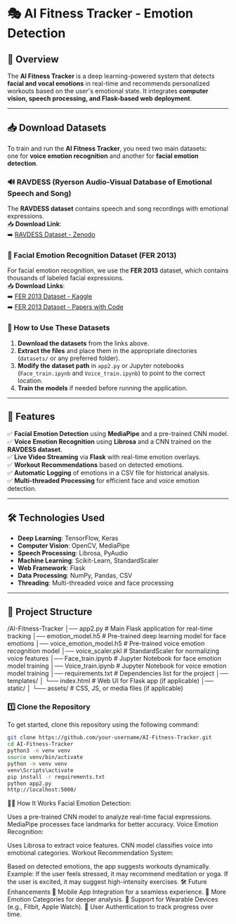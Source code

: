 # 🎭 AI Fitness Tracker - Emotion Detection

## 📌 Overview
The **AI Fitness Tracker** is a deep learning-powered system that detects **facial and vocal emotions** in real-time and recommends personalized workouts based on the user's emotional state. It integrates **computer vision, speech processing, and Flask-based web deployment**.

---

## 📥 Download Datasets

To train and run the **AI Fitness Tracker**, you need two main datasets:  
one for **voice emotion recognition** and another for **facial emotion detection**.

### 🔊 RAVDESS (Ryerson Audio-Visual Database of Emotional Speech and Song)
The **RAVDESS dataset** contains speech and song recordings with emotional expressions.  
📥 **Download Link**:  
➡️ [RAVDESS Dataset - Zenodo](https://zenodo.org/record/1188976)  

### 📸 Facial Emotion Recognition Dataset (FER 2013)
For facial emotion recognition, we use the **FER 2013** dataset, which contains thousands of labeled facial expressions.  
📥 **Download Links**:  
➡️ [FER 2013 Dataset - Kaggle](https://www.kaggle.com/datasets/msambare/fer2013)  
➡️ [FER 2013 Dataset - Papers with Code](https://paperswithcode.com/dataset/fer2013)  

### 📌 How to Use These Datasets
1. **Download the datasets** from the links above.  
2. **Extract the files** and place them in the appropriate directories (`datasets/` or any preferred folder).  
3. **Modify the dataset path** in `app2.py` or Jupyter notebooks (`Face_train.ipynb` and `Voice_train.ipynb`) to point to the correct location.  
4. **Train the models** if needed before running the application.  

---

## 🚀 Features
✅ **Facial Emotion Detection** using **MediaPipe** and a pre-trained CNN model.  
✅ **Voice Emotion Recognition** using **Librosa** and a CNN trained on the **RAVDESS dataset**.  
✅ **Live Video Streaming** via **Flask** with real-time emotion overlays.  
✅ **Workout Recommendations** based on detected emotions.  
✅ **Automatic Logging** of emotions in a CSV file for historical analysis.  
✅ **Multi-threaded Processing** for efficient face and voice emotion detection.  

---

## 🛠 Technologies Used
- **Deep Learning**: TensorFlow, Keras  
- **Computer Vision**: OpenCV, MediaPipe  
- **Speech Processing**: Librosa, PyAudio  
- **Machine Learning**: Scikit-Learn, StandardScaler  
- **Web Framework**: Flask  
- **Data Processing**: NumPy, Pandas, CSV  
- **Threading**: Multi-threaded voice and face processing  

---



## 📂 Project Structure
/AI-Fitness-Tracker │── app2.py # Main Flask application for real-time tracking │── emotion_model.h5 # Pre-trained deep learning model for face emotions │── voice_emotion_model.h5 # Pre-trained voice emotion recognition model │── voice_scaler.pkl # StandardScaler for normalizing voice features │── Face_train.ipynb # Jupyter Notebook for face emotion model training │── Voice_train.ipynb # Jupyter Notebook for voice emotion model training │── requirements.txt # Dependencies list for the project │── templates/ │ └── index.html # Web UI for Flask app (if applicable) │── static/ │ └── assets/ # CSS, JS, or media files (if applicable)

### 1️⃣ Clone the Repository
To get started, clone this repository using the following command:

```bash
git clone https://github.com/your-username/AI-Fitness-Tracker.git
cd AI-Fitness-Tracker
python3 -m venv venv
source venv/bin/activate
python -m venv venv
venv\Scripts\activate
pip install -r requirements.txt
python app2.py
http://localhost:5000/
```
🏋️‍♂️ How It Works
Facial Emotion Detection:

Uses a pre-trained CNN model to analyze real-time facial expressions.
MediaPipe processes face landmarks for better accuracy.
Voice Emotion Recognition:

Uses Librosa to extract voice features.
CNN model classifies voice into emotional categories.
Workout Recommendation System:

Based on detected emotions, the app suggests workouts dynamically.
Example: If the user feels stressed, it may recommend meditation or yoga.
If the user is excited, it may suggest high-intensity exercises.
🛠 Future Enhancements
🔹 Mobile App Integration for a seamless experience.
🔹 More Emotion Categories for deeper analysis.
🔹 Support for Wearable Devices (e.g., Fitbit, Apple Watch).
🔹 User Authentication to track progress over time.
